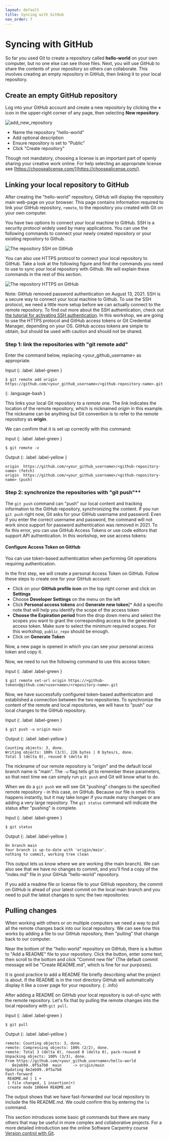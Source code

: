 ```yaml
---
layout: default
title: Syncing with GitHub
nav_order: 7
---
```


# Syncing with GitHub

So far you used Git to create a repository called **hello-world** on your own computer, but no one else can see those files.  Next, you will use GitHub to share the contents of your repository so others can collaborate.  This involves creating an empty repository in GitHub, then linking it to your local repository.

## Create an empty GitHub repository

Log into your GitHub account and create a new repository by clicking the **+** icon in the upper-right corner of any page, then selecting **New repository**.  

![add_new_repository](figures/add_new_repository.png)

- Name the repository "hello-world"
- Add optional description
- Ensure repository is set to "Public"
- Click "Create repository"

Though not mandatory, choosing a license is an important part of openly sharing your creative work online. For help selecting an appropriate license see [https://choosealicense.com/](https://choosealicense.com/).

## Linking your local repository to GitHub

After creating the "hello-world" repository, GitHub will display the repository main web-page on your browser.  This page contains information required to link your GitHub repository, `remote`, to the repository you created with Git on your own computer.

You have two options to connect your local machine to GitHub. SSH is a security protocol widely used by many applications. You can use the following commands to connect your newly created repository or your existing repository to Github. 

![The repository SSH on GitHub](figures/github-instructions-ssh.png)

You can also use HTTPS protocol to connect your local repository to GitHub. Take a look at the following figure and find the commands you need to use to sync your local repository with Github. We will explain these commands in the rest of this section.

![The repository HTTPS on GitHub](figures/github-instructions-https.png)

Note: GitHub removed password authentication on August 13, 2021. SSH is a secure way to connect your local machine to Github. To use the SSH protocol, we need a little more setup before we can actually connect to the remote repository. To find out more about the SSH authentication, check out [the tutorial for activating SSH authentication](content/06-extra-material.html). In this workshop, we are going to use the HTTPS protocol and GitHub access tokens or Git Credential Manager, depending on your OS. GitHub access tokens are simple to obtain, but should be used with caution and should not be shared. 

### Step 1: link the repositories with "git remote add"
Enter the command below, replacing <your_github_username> as appropriate.

Input
{: .label .label-green }
~~~
$ git remote add origin https://github.com/<your_github_username>/<github-repository-name>.git 
~~~
{: .language-bash }

This links your local Git repository to a _remote_ one. The link indicates the location of the remote repository, which is nicknamed _origin_ in this example.  The nickname can be anything but Git convention is to refer to the remote repository as **origin**.  

We can confirm that it is set up correctly with this command:

Input
{: .label .label-green }
~~~
$ git remote -v
~~~

Output
{: .label .label-yellow }
~~~
origin  https://github.com/<your_github_username>/<github-repository-name> (fetch)
origin  https://github.com/<your_github_username>/<github-repository-name> (push)
~~~

### Step 2: synchronize the repositories with "git push"**

The `git push` command can "push" our local content and tracking information to the GitHub repository, synchronizing the content. If you run `git push` right now, Git asks for your GitHub username and password. Even if you enter the correct username and password, the command will not work since support for password authentication was removed in 2021. To fix this error, you can use GitHub Access Tokens or use code editors that support API authentication. In this workshop, we use access tokens:

#### Configure Access Token on GitHub

You can use token-based authentication when performing Git operations requiring authentication.

In the first step, we will create a personal Access Token on GitHub. Follow these steps to create one for your GitHub account:

* Click on your **GitHub profile icon** on the top right corner and click on **Settings**
* Choose **Developer Settings** on the menu on the left
* Click **Personal access tokens** and **Generate new token**]* Add a specific note that will help you identify the scope of the access token
* **Choose the Expiration period** from the drop down menu and select the scopes you want to grant the corresponding access to the generated access token. Make sure to select the minimum required scopes. For this workshop, `public_repo` should be enough.
* Click on **Generate Token**

Now, a new page is opened in which you can see your personal access token and copy it.

Now, we need to run the following command to use this access token:

Input
{: .label .label-green }
~~~
$ git remote set-url origin https://<github-token>@github.com/<username>/<repository-name>.git
~~~

Now, we have successfully configured token-based authentication and established a connection between the two repositories. To synchronize the content of the remote and local repositories, we will have to "push" our local changes to the GitHub repository.

Input
{: .label .label-green }
~~~
$ git push -u origin main
~~~

Output
{: .label .label-yellow }
~~~
Counting objects: 3, done.
Writing objects: 100% (3/3), 226 bytes | 0 bytes/s, done.
Total 3 (delta 0), reused 0 (delta 0)
~~~

The nickname of our remote repository is "origin" and the default local branch name is "main".
The `-u` flag tells git to remember these parameters, so that next time we can simply run `git push`
and Git will know what to do.

When we do a `git push` we will see Git "pushing" changes to the specified remote repository - in this case, on GitHub. Because our file is small this happens instantly, but it may take longer if you made many changes or are adding a very large repository.  The `git status` command will indicate the status after "pushing" is complete.  


Input
{: .label .label-green }
~~~
$ git status
~~~

Output
{: .label .label-yellow }
~~~
On branch main
Your branch is up-to-date with 'origin/main'.
nothing to commit, working tree clean
~~~

This output lets us know where we are working (the main branch). We can also see that we have no changes to commit, and you'll find a copy of the "index.md" file in your GitHub "hello-world" repository.

If you add a readme file or license file to your GitHub repository, the commit on GitHub is ahead of your latest commit on the local main branch and you need to pull the latest changes to sync the two repositories:


## Pulling changes

When working with others or on multiple computers we need a way to pull all the remote changes back into our local repository. We can see how this works by adding a file to our GitHub repository, then "pulling" that change back to our computer.

Near the bottom of the "hello-world" repository on GitHub, there is a button to "Add a README" file to your repository. Click the button, enter some text, then scroll to the bottom and click "Commit new file" (The default commit message will be "Create README.md", which is fine for our purposes).

It is good practice to add a README file briefly describing what the project is about. If the README is in the root directory GitHub will automatically display it like a cover page for your repository.
{: .info}

After adding a README on GitHub your local repository is out-of-sync with the remote repository.  Let's fix that by pulling the remote changes into the local repository with `git pull`.

Input
{: .label .label-green }
~~~
$ git pull
~~~

Output
{: .label .label-yellow }
~~~
remote: Counting objects: 3, done.
remote: Compressing objects: 100% (2/2), done.
remote: Total 3 (delta 0), reused 0 (delta 0), pack-reused 0
Unpacking objects: 100% (3/3), done.
From https://github.com/<your_github_username>/hello-world
   8e2eb99..0f5a7b0  main     -> origin/main
Updating 8e2eb99..0f5a7b0
Fast-forward
 README.md | 1 +
 1 file changed, 1 insertion(+)
 create mode 100644 README.md
~~~

The output shows that we have fast-forwarded our local repository to include the file README.md. We could confirm this by entering the `ls` command.

This section introduces some basic git commands but there are many others that may be useful in more complex and collaborative projects. For a more detailed introduction see the online Software Carpentry course [Version control with Git](https://swcarpentry.github.io/git-novice/).